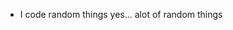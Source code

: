 -  I code random things yes... alot of random things

<!---
MiniFridgeWasTaken/MiniFridgeWasTaken is a ✨ special ✨ repository because its `README.md` (this file) appears on your GitHub profile.
You can click the Preview link to take a look at your changes.
--->
